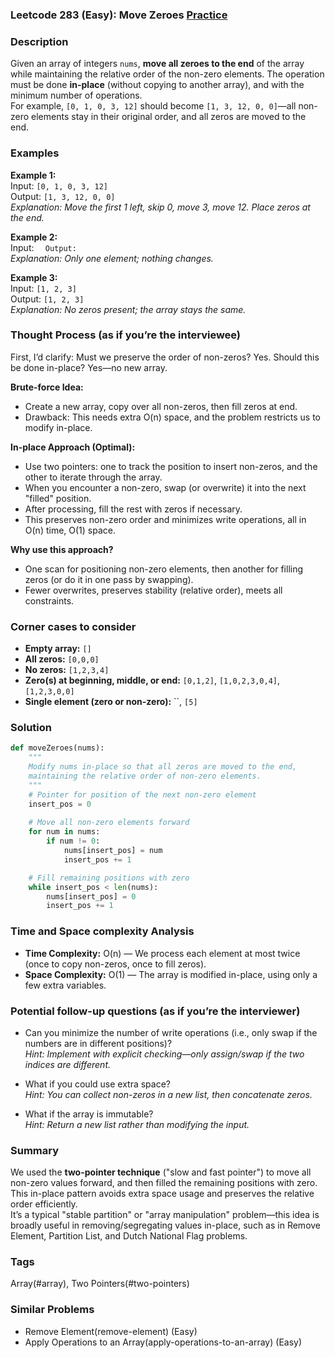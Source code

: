 ### Leetcode 283 (Easy): Move Zeroes [Practice](https://leetcode.com/problems/move-zeroes)

### Description  
Given an array of integers `nums`, **move all zeroes to the end** of the array while maintaining the relative order of the non-zero elements. The operation must be done **in-place** (without copying to another array), and with the minimum number of operations.  
For example, `[0, 1, 0, 3, 12]` should become `[1, 3, 12, 0, 0]`—all non-zero elements stay in their original order, and all zeros are moved to the end.

### Examples  

**Example 1:**  
Input: `[0, 1, 0, 3, 12]`  
Output: `[1, 3, 12, 0, 0]`  
*Explanation: Move the first 1 left, skip 0, move 3, move 12. Place zeros at the end.*

**Example 2:**  
Input: ``  
Output: ``  
*Explanation: Only one element; nothing changes.*

**Example 3:**  
Input: `[1, 2, 3]`  
Output: `[1, 2, 3]`  
*Explanation: No zeros present; the array stays the same.*


### Thought Process (as if you’re the interviewee)  

First, I’d clarify: Must we preserve the order of non-zeros? Yes. Should this be done in-place? Yes—no new array.

**Brute-force Idea:**  
- Create a new array, copy over all non-zeros, then fill zeros at end.  
- Drawback: This needs extra O(n) space, and the problem restricts us to modify in-place.

**In-place Approach (Optimal):**  
- Use two pointers: one to track the position to insert non-zeros, and the other to iterate through the array.
- When you encounter a non-zero, swap (or overwrite) it into the next "filled" position.
- After processing, fill the rest with zeros if necessary.
- This preserves non-zero order and minimizes write operations, all in O(n) time, O(1) space.

**Why use this approach?**  
- One scan for positioning non-zero elements, then another for filling zeros (or do it in one pass by swapping).
- Fewer overwrites, preserves stability (relative order), meets all constraints.

### Corner cases to consider  
- **Empty array:** `[]`
- **All zeros:** `[0,0,0]`
- **No zeros:** `[1,2,3,4]`
- **Zero(s) at beginning, middle, or end:** `[0,1,2]`, `[1,0,2,3,0,4]`, `[1,2,3,0,0]`
- **Single element (zero or non-zero):** ``, `[5]`

### Solution

```python
def moveZeroes(nums):
    """
    Modify nums in-place so that all zeros are moved to the end,
    maintaining the relative order of non-zero elements.
    """
    # Pointer for position of the next non-zero element
    insert_pos = 0
    
    # Move all non-zero elements forward
    for num in nums:
        if num != 0:
            nums[insert_pos] = num
            insert_pos += 1

    # Fill remaining positions with zero
    while insert_pos < len(nums):
        nums[insert_pos] = 0
        insert_pos += 1
```

### Time and Space complexity Analysis  

- **Time Complexity:** O(n) — We process each element at most twice (once to copy non-zeros, once to fill zeros).
- **Space Complexity:** O(1) — The array is modified in-place, using only a few extra variables.

### Potential follow-up questions (as if you’re the interviewer)  

- Can you minimize the number of write operations (i.e., only swap if the numbers are in different positions)?  
  *Hint: Implement with explicit checking—only assign/swap if the two indices are different.*

- What if you could use extra space?  
  *Hint: You can collect non-zeros in a new list, then concatenate zeros.*

- What if the array is immutable?  
  *Hint: Return a new list rather than modifying the input.*

### Summary

We used the **two-pointer technique** ("slow and fast pointer") to move all non-zero values forward, and then filled the remaining positions with zero.  
This in-place pattern avoids extra space usage and preserves the relative order efficiently.  
It’s a typical "stable partition" or "array manipulation" problem—this idea is broadly useful in removing/segregating values in-place, such as in Remove Element, Partition List, and Dutch National Flag problems.

### Tags
Array(#array), Two Pointers(#two-pointers)

### Similar Problems
- Remove Element(remove-element) (Easy)
- Apply Operations to an Array(apply-operations-to-an-array) (Easy)